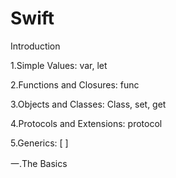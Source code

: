Swift
==================

Introduction

1.Simple Values: var, let

2.Functions and Closures: func

3.Objects and Classes: Class, set, get

4.Protocols and Extensions: protocol

5.Generics: [ ]

一.The Basics

